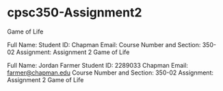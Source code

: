 # cpsc350-Assignment2
Game of Life

Full Name:
Student ID:
Chapman Email:
Course Number and Section: 350-02
Assignment: Assignment 2 Game of Life


Full Name: Jordan Farmer
Student ID: 2289033
Chapman Email: farmer@chapman.edu
Course Number and Section: 350-02
Assignment: Assignment 2 Game of Life
